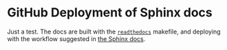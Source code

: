 # GitHub Deployment of Sphinx docs

Just a test. The docs are built with the
[`readthedocs`](https://readthedocs.io) makefile, and deploying with the
workflow suggested in [the Sphinx
docs](https://www.sphinx-doc.org/en/master/tutorial/deploying.html).
